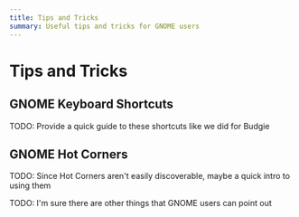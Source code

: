 ```yaml
---
title: Tips and Tricks
summary: Useful tips and tricks for GNOME users
---
```


# Tips and Tricks

## GNOME Keyboard Shortcuts

TODO: Provide a quick guide to these shortcuts like we did for Budgie

## GNOME Hot Corners

TODO: Since Hot Corners aren't easily discoverable, maybe a quick intro to using them

TODO: I'm sure there are other things that GNOME users can point out
